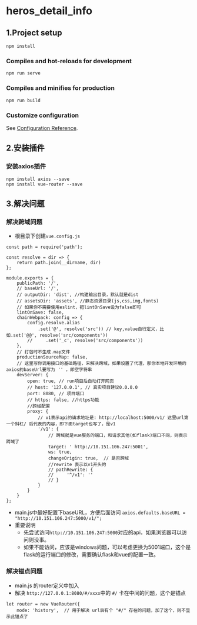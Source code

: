 # heros_detail_info
## 1.Project setup
```
npm install
```
### Compiles and hot-reloads for development
```
npm run serve
```
### Compiles and minifies for production
```
npm run build
```
### Customize configuration
See [Configuration Reference](https://cli.vuejs.org/config/).


## 2.安装插件
### 安装axios插件
```
npm install axios --save
npm install vue-router --save
```

## 3.解决问题
### 解决跨域问题
+ 根目录下创建`vue.config.js`
```
const path = require('path');

const resolve = dir => {
    return path.join(__dirname, dir)
};

module.exports = {
    publicPath: '/',
    // baseUrl: '/',
    // outputDir: 'dist', //构建输出目录，默认就是dist
    // assetsDir: 'assets', //静态资源目录(js,css,img,fonts)
    // 如果你不需要使用eslint，把lintOnSave设为false即可
    lintOnSave: false,
    chainWebpack: config => {
        config.resolve.alias
            .set('@', resolve('src')) // key,value自行定义，比如.set('@@', resolve('src/components'))
        //     .set('_c', resolve('src/components'))
    },
    // 打包时不生成.map文件
    productionSourceMap: false,
    // 这里写你调用接口的基础路径，来解决跨域，如果设置了代理，那你本地开发环境的axios的baseUrl要写为 '' ，即空字符串
    devServer: {
        open: true, // run项目后自动打开网页
        // host: '127.0.0.1', // 真实项目建议0.0.0.0
        port: 8080, // 项目端口
        // https: false, //https功能
        //跨域配置
        proxy: {
            // v1表示api的请求地址是: http://localhost:5000/v1/ 这里url第一个斜杠/ 后代表的内容，即下面target也写了，是v1
            '/v1': {
                // 跨域就是vue服务的端口，和请求其他(如flask)端口不同，则表示跨域了
                target: ' http://10.151.106.247:5001',
                ws: true,
                changeOrigin: true,  // 是否跨域
                //rewrite 表示以v1开头的
                // pathRewrite: {
                //     '^/v1': ''
                // }
            }
        }
    }
};
```
+ main.js中最好配置下baseURL，方便后面访问
  `axios.defaults.baseURL = "http://10.151.106.247:5000/v1/";`
+ 重要说明
  - 先尝试访问`http://10.151.106.247:5000`对应的api，如果浏览器可以访问则没事。
  - 如果不能访问，应该是windows问题，可以考虑更换为5001端口，这个是flask的运行端口的修改，需要确认flask和vue的配置一致。

### 解决锚点问题
+ main.js 的router定义中加入
+ 解决 `http://127.0.0.1:8080/#/xxxx`中的 `#/` 卡在中间的问题，这个是锚点
```
let router = new VueRouter({
    mode: 'history',  // 用于解决 url后有个 "#/" 存在的问题，加了这个，则不显示此锚点了
```